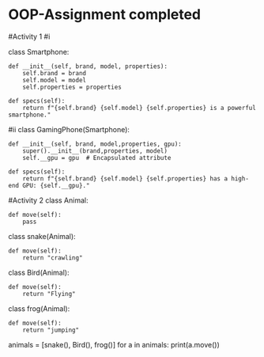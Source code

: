 # OOP-Assignment completed
#Activity 1
#i


class Smartphone:

    def __init__(self, brand, model, properties):
        self.brand = brand
        self.model = model
        self.properties = properties
        
    def specs(self):
        return f"{self.brand} {self.model} {self.properties} is a powerful smartphone."

#ii
class GamingPhone(Smartphone):

    def __init__(self, brand, model,properties, gpu):
        super().__init__(brand,properties, model)
        self.__gpu = gpu  # Encapsulated attribute
        
    def specs(self):
        return f"{self.brand} {self.model} {self.properties} has a high-end GPU: {self.__gpu}."

#Activity 2
class Animal:

    def move(self):
        pass
class snake(Animal):

    def move(self):
        return "crawling"
class Bird(Animal):

    def move(self):
        return "Flying"
class frog(Animal):

    def move(self):
        return "jumping"
        
animals = [snake(), Bird(), frog()]
for a in animals:
    print(a.move())

